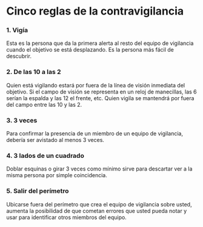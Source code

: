 [Title]: # (Cinco reglas de la contravigilancia)
[Difficulty]: # (Avanzado)
[Order]: # (3)

# Cinco reglas de la contravigilancia

### 1\. Vigía

Esta es la persona que da la primera alerta al resto del equipo de vigilancia cuando el objetivo se está desplazando. Es la persona más fácil de descubrir.

### 2\. De las 10 a las 2

Quien está vigilando estará por fuera de la línea de visión inmediata del objetivo. Si el campo de visión se representa en un reloj de manecillas, las 6 serían la espalda y las 12 el frente, etc. Quien vigila se mantendrá por fuera del campo entre las 10 y las 2.

### 3\. 3 veces

Para confirmar la presencia de un miembro de un equipo de vigilancia, debería ser avistado al menos 3 veces.

### 4\. 3 lados de un cuadrado

Doblar esquinas o girar 3 veces como mínimo sirve para descartar ver a la misma persona por simple coincidencia.

### 5\. Salir del perímetro

Ubicarse fuera del perímetro que crea el equipo de vigilancia sobre usted, aumenta la posibilidad de que cometan errores que usted pueda notar y usar para identificar otros miembros del equipo.